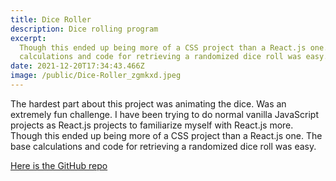 ```yaml
---
title: Dice Roller
description: Dice rolling program
excerpt:
  Though this ended up being more of a CSS project than a React.js one. The base
  calculations and code for retrieving a randomized dice roll was easy.
date: 2021-12-20T17:34:43.466Z
image: /public/Dice-Roller_zgmkxd.jpeg
---
```


The hardest part about this project was animating the dice. Was an extremely fun
challenge. I have been trying to do normal vanilla JavaScript projects as
React.js projects to familiarize myself with React.js more. Though this ended up
being more of a CSS project than a React.js one. The base calculations and code
for retrieving a randomized dice roll was easy.

[Here is the GitHub repo](https://github.com/Guitarninja1/dice-roller)
